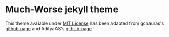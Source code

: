 # Much-Worse jekyll theme

This theme avaiable under [MIT License](https://opensource.org/licenses/MIT) has been adapted from gchauras's [github page] and AdityaAS's [github-page](https://github.com/AdityaAS/adityaas.github.io)

[github page]: https://github.com/gchauras/much-worse-jekyll-theme
